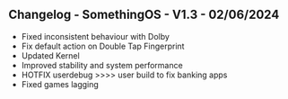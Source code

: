 ## Changelog - SomethingOS - V1.3 - 02/06/2024
- Fixed inconsistent behaviour with Dolby 
- Fix default action on Double Tap Fingerprint 
- Updated Kernel 
- Improved stability and system performance
- HOTFIX userdebug >>>> user build to fix banking apps
- Fixed games lagging